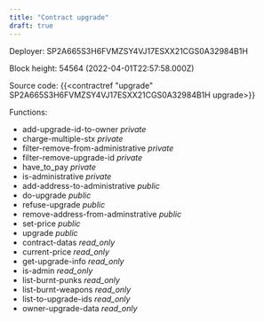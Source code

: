 ```yaml
---
title: "Contract upgrade"
draft: true
---
```

Deployer: SP2A665S3H6FVMZSY4VJ17ESXX21CGS0A32984B1H


 



Block height: 54564 (2022-04-01T22:57:58.000Z)

Source code: {{<contractref "upgrade" SP2A665S3H6FVMZSY4VJ17ESXX21CGS0A32984B1H upgrade>}}

Functions:

* add-upgrade-id-to-owner _private_
* charge-multiple-stx _private_
* filter-remove-from-administrative _private_
* filter-remove-upgrade-id _private_
* have_to_pay _private_
* is-administrative _private_
* add-address-to-administrative _public_
* do-upgrade _public_
* refuse-upgrade _public_
* remove-address-from-adminstrative _public_
* set-price _public_
* upgrade _public_
* contract-datas _read_only_
* current-price _read_only_
* get-upgrade-info _read_only_
* is-admin _read_only_
* list-burnt-punks _read_only_
* list-burnt-weapons _read_only_
* list-to-upgrade-ids _read_only_
* owner-upgrade-data _read_only_
